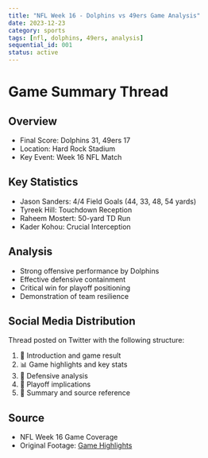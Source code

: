 ```yaml
---
title: "NFL Week 16 - Dolphins vs 49ers Game Analysis"
date: 2023-12-23
category: sports
tags: [nfl, dolphins, 49ers, analysis]
sequential_id: 001
status: active
---
```


# Game Summary Thread

## Overview
- Final Score: Dolphins 31, 49ers 17
- Location: Hard Rock Stadium
- Key Event: Week 16 NFL Match

## Key Statistics
- Jason Sanders: 4/4 Field Goals (44, 33, 48, 54 yards)
- Tyreek Hill: Touchdown Reception
- Raheem Mostert: 50-yard TD Run
- Kader Kohou: Crucial Interception

## Analysis
- Strong offensive performance by Dolphins
- Effective defensive containment
- Critical win for playoff positioning
- Demonstration of team resilience

## Social Media Distribution
Thread posted on Twitter with the following structure:

1. 🚨 Introduction and game result
2. 📊 Game highlights and key stats
3. 🔐 Defensive analysis
4. 🎯 Playoff implications
5. 🔄 Summary and source reference

## Source
- NFL Week 16 Game Coverage
- Original Footage: [Game Highlights](https://www.youtube.com/watch?v=THtZZx25KeI)
